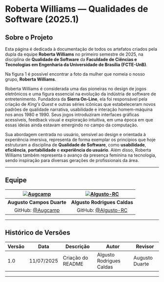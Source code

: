 # Roberta Williams — Qualidades de Software (2025.1)

## Sobre o Projeto

Esta página é dedicada à documentação de todos os artefatos criados pela dupla da equipe **Roberta Williams** no primeiro semestre de 2025, na disciplina de **Qualidade de Software** da **Faculdade de Ciências e Tecnologias em Engenharia da Universidade de Brasília (FCTE-UnB)**.

Na figura 1 é possível encontrar a foto da mulher que nomeia o nosso grupo, **Roberta Williams**.

Roberta Williams é considerada uma das pioneiras no design de jogos eletrônicos e uma figura essencial na evolução da indústria de software de entretenimento. Fundadora da **Sierra On-Line**, ela foi responsável pela criação de *King's Quest* e outras séries icônicas que estabeleceram novos padrões de qualidade narrativa, usabilidade e interação homem-máquina nos anos 1980 e 1990. Seus jogos introduziram interfaces gráficas acessíveis, feedback visual e exploração intuitiva, em uma época em que essas ideias ainda estavam emergindo no campo da computação.

Sua abordagem centrada no usuário, sensível ao design e orientada à experiência imersiva, representa de forma exemplar os princípios que hoje estruturam a disciplina de **Qualidade de Software**, como **usabilidade**, **eficiência**, **portabilidade** e **experiência do usuário**. Além disso, Roberta Williams também representa o avanço da presença feminina na tecnologia, sendo inspiração para diversas gerações de profissionais da área.

---

## Equipe

| [![Augcamp](https://github.com/Augcamp.png?size=100)](https://github.com/Augcamp) | [![Algusto-RC](https://github.com/Algusto-RC.png?size=100)](https://github.com/Algusto-RC) |
|:--:|:--:|
| **Augusto Campos Duarte** | **Algusto Rodrigues Caldas** |
| GitHub: [@Augcamp](https://github.com/Augcamp) | GitHub: [@Algusto-RC](https://github.com/Algusto-RC) |

---

## Histórico de Versões

| Versão | Data       | Descrição               | Autor                    | Revisor                |
|--------|------------|--------------------------|---------------------------|------------------------|
| 1.0    | 11/07/2025 | Criação do README | Algusto Rodrigues Caldas | Augusto Duarte                 |

---

